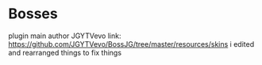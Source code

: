 # Bosses #
plugin main author JGYTVevo
link: https://github.com/JGYTVevo/BossJG/tree/master/resources/skins
i edited and rearranged things to fix things
